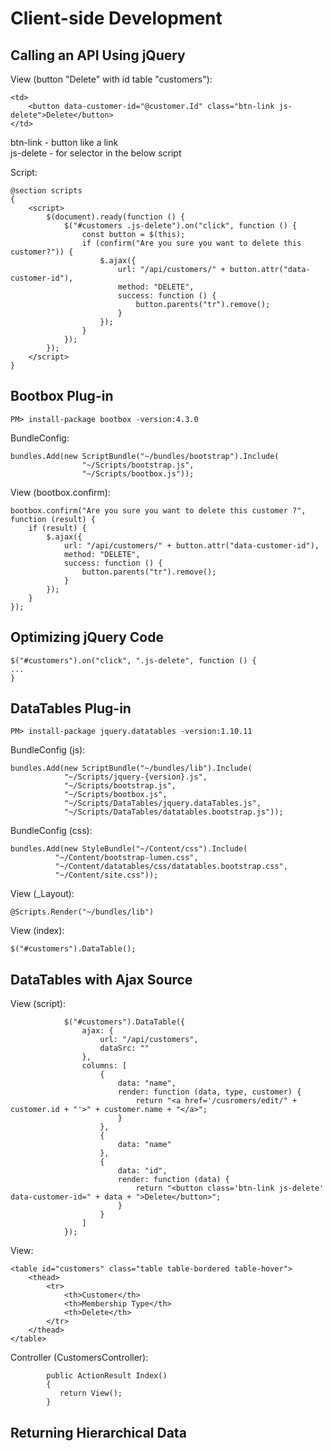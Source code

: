 ﻿# Client-side Development

## Calling an API Using jQuery
View (button "Delete" with id table "customers"):
```
<td>
	<button data-customer-id="@customer.Id" class="btn-link js-delete">Delete</button>
</td>
```
btn-link - button like a link  
js-delete - for selector in the below script

Script:
```
@section scripts 
{
    <script>
        $(document).ready(function () {
            $("#customers .js-delete").on("click", function () {
                const button = $(this);
                if (confirm("Are you sure you want to delete this customer?")) {
                    $.ajax({
                        url: "/api/customers/" + button.attr("data-customer-id"),
                        method: "DELETE",
                        success: function () {
                            button.parents("tr").remove();
                        }
                    });
                }
            });
        });
    </script>
}
```

## Bootbox Plug-in

```
PM> install-package bootbox -version:4.3.0
```
BundleConfig:
```
bundles.Add(new ScriptBundle("~/bundles/bootstrap").Include(
				"~/Scripts/bootstrap.js",
				"~/Scripts/bootbox.js"));
```
View (bootbox.confirm):
```
bootbox.confirm("Are you sure you want to delete this customer ?", function (result) {
    if (result) {
        $.ajax({
            url: "/api/customers/" + button.attr("data-customer-id"),
            method: "DELETE",
            success: function () {
                button.parents("tr").remove();
            }
        });
    }
});
```

## Optimizing jQuery Code
```
$("#customers").on("click", ".js-delete", function () {
...
}
```

## DataTables Plug-in
```
PM> install-package jquery.datatables -version:1.10.11
```
BundleConfig (js):
```
bundles.Add(new ScriptBundle("~/bundles/lib").Include(
            "~/Scripts/jquery-{version}.js",
            "~/Scripts/bootstrap.js",
            "~/Scripts/bootbox.js",
            "~/Scripts/DataTables/jquery.dataTables.js",
            "~/Scripts/DataTables/datatables.bootstrap.js"));
```
BundleConfig (css):
```
bundles.Add(new StyleBundle("~/Content/css").Include(
          "~/Content/bootstrap-lumen.css",
          "~/Content/datatables/css/datatables.bootstrap.css",
          "~/Content/site.css"));
```
View (_Layout):
```
@Scripts.Render("~/bundles/lib")
```
View (index):
```
$("#customers").DataTable();
```

## DataTables with Ajax Source
View (script):
```
            $("#customers").DataTable({
                ajax: {
                    url: "/api/customers",
                    dataSrc: ""
                },
                columns: [
                    {
                        data: "name",
                        render: function (data, type, customer) {
                            return "<a href='/cusromers/edit/" + customer.id + "'>" + customer.name + "</a>";
                        }
                    },
                    {
                        data: "name"
                    },
                    {
                        data: "id",
                        render: function (data) {
                            return "<button class='btn-link js-delete' data-customer-id=" + data + ">Delete</button>";
                        }
                    }
                ]
            });
```
View:
```
<table id="customers" class="table table-bordered table-­hover">
    <thead>
        <tr>
            <th>Customer</th>
            <th>Membership Type</th>
            <th>Delete</th>
        </tr>
    </thead>
</table>
```
Controller (CustomersController):
```
        public ActionResult Index()
        {
           return View();
        }
```

## Returning Hierarchical Data

